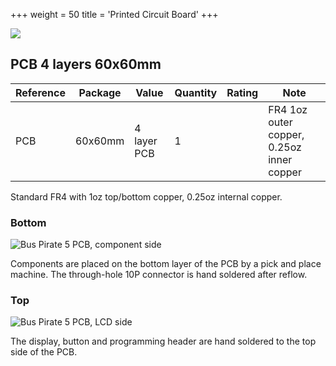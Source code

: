+++
weight = 50
title = 'Printed Circuit Board'
+++

![](/images/docs/hw/bp5rev10/components/pcb.jpg)

## PCB 4 layers 60x60mm

|**Reference**|**Package**|**Value**|**Quantity**|**Rating**|**Note**|
|-|-|-|-|-|-|
|PCB  |60x60mm|4 layer PCB|1  ||FR4 1oz outer copper, 0.25oz inner copper|

Standard FR4 with 1oz top/bottom copper, 0.25oz internal copper.

### Bottom

![Bus Pirate 5 PCB, component side](/images/docs/hw/bp5rev10/components/bp5-rev10-pcb-bottom.jpg)

Components are placed on the bottom layer of the PCB by a pick and place machine. The through-hole 10P connector is hand soldered after reflow.

### Top

![Bus Pirate 5 PCB, LCD side](/images/docs/hw/bp5rev10/components/bp5-rev10-pcb-top.jpg)

The display, button and programming header are hand soldered to the top side of the PCB.
